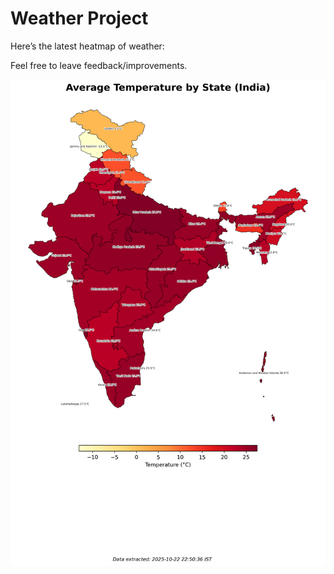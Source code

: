 # Weather Project

Here’s the latest heatmap of weather:

Feel free to leave feedback/improvements.

![India Heatmap](docs/assets/india_heatmap.png?v=F91266)
